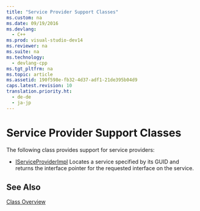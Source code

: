 ```yaml
---
title: "Service Provider Support Classes"
ms.custom: na
ms.date: 09/19/2016
ms.devlang: 
  - C++
ms.prod: visual-studio-dev14
ms.reviewer: na
ms.suite: na
ms.technology: 
  - devlang-cpp
ms.tgt_pltfrm: na
ms.topic: article
ms.assetid: 190f598e-fb32-4d37-adf1-21de395b04d9
caps.latest.revision: 10
translation.priority.ht: 
  - de-de
  - ja-jp
---
```

# Service Provider Support Classes
The following class provides support for service providers:  
  
-   [IServiceProviderImpl](../vs140/IServiceProviderImpl-Class.md) Locates a service specified by its GUID and returns the interface pointer for the requested interface on the service.  
  
## See Also  
 [Class Overview](../vs140/ATL-Class-Overview.md)